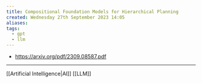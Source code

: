 ```yaml
---
title: Compositional Foundation Models for Hierarchical Planning
created: Wednesday 27th September 2023 14:05
aliases: 
tags:
  - gpt
  - llm
---
```

- https://arxiv.org/pdf/2309.08587.pdf

--- 
[[Artificial Intelligence|AI]]
[[LLM]]
